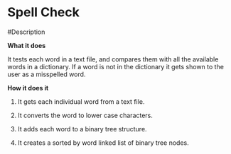 #							Spell Check

#Description

**What it does**

It tests each word in a text file, and compares them with all the available words in a dictionary.
If a word is not in the dictionary it gets shown to the user as a misspelled word.

**How it does it**

1. It gets each individual word from a text file.

2. It converts the word to lower case characters.

3. It adds each word to a binary tree structure.

4. It creates a sorted by word linked list of binary tree nodes.
